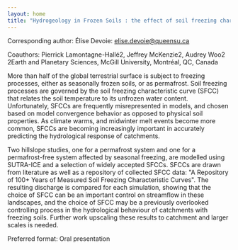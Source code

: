 ```yaml
---
layout: home
title: "Hydrogeology in Frozen Soils : the effect of soil freezing characteristic curves on modelled discharge"
---
```



Corresponding author: Élise Devoie: elise.devoie@queensu.ca

Coauthors: Pierrick Lamontagne-Hallé2, Jeffrey McKenzie2, Audrey Woo2
 2Earth and Planetary Sciences, McGill University, Montréal, QC, Canada 

More than half of the global terrestrial surface is subject to freezing processes, either as seasonally frozen soils, or as permafrost. Soil freezing processes are governed by the soil freezing characteristic curve (SFCC) that relates the soil temperature to its unfrozen water content. Unfortunately, SFCCs are frequently misrepresented in models, and chosen based on model convergence behavior as opposed to physical soil properties. As climate warms, and midwinter melt events become more common, SFCCs are becoming increasingly important in accurately predicting the hydrological response of catchments.
 
 Two hillslope studies, one for a permafrost system and one for a permafrost-free system affected by seasonal freezing, are modelled using SUTRA-ICE and a selection of widely accepted SFCCs. SFCCs are drawn from literature as well as a repository of collected SFCC data: "A Repository of 100+ Years of Measured Soil Freezing Characteristic Curves". The resulting discharge is compared for each simulation, showing that the choice of SFCC can be an important control on streamflow in these landscapes, and the choice of SFCC may be a previously overlooked controlling process in the hydrological behaviour of catchments with freezing soils. Further work upscaling these results to catchment and larger scales is needed.

Preferred format: Oral presentation
